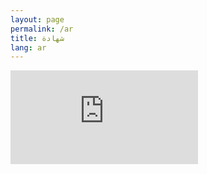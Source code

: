 ```yaml
---
layout: page
permalink: /ar
title: شهادة
lang: ar
---
```

<iframe src="https://mauritanie-ar.ushahidi.io/posts/create/1" frameborder="0" allowfullscreen></iframe>

